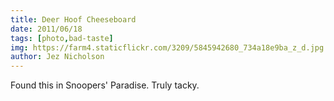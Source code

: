 ```yaml
---
title: Deer Hoof Cheeseboard
date: 2011/06/18
tags: [photo,bad-taste]
img: https://farm4.staticflickr.com/3209/5845942680_734a18e9ba_z_d.jpg
author: Jez Nicholson
---
```

Found this in Snoopers' Paradise. Truly tacky.
